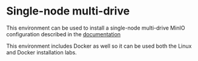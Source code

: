# Single-node multi-drive

This environment can be used to install a single-node multi-drive MinIO configuration
described in the [documentation](https://min.io/docs/minio/linux/operations/install-deploy-manage/deploy-minio-single-node-multi-drive.html)

This environment includes Docker as well so it can be used both the Linux and Docker installation labs.

